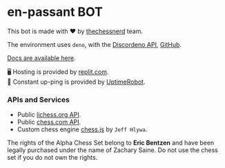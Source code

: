 
# en-passant BOT

This bot is made with ❤️ by [thechessnerd](https://www.instagram.com/thechessnerd/) team.

The environment uses `deno`, with the [Discordeno API](https://discordeno.mod.land/), [GitHub](https://github.com/discordeno/discordeno/).

[Docs are available here](https://doc.deno.land/https://deno.land/x/discordeno@13.0.0-rc18/mod.ts).

🖥 Hosting is provided by [replit.com](https://replit.com/).\
🏓 Constant up-ping is provided by [UptimeRobot](https://uptimerobot.com).

### APIs and Services

- Public [lichess.org API](https://lichess.org/api).
- Public [chess.com API](https://www.chess.com/news/view/published-data-api).
- Custom chess engine [chess.js](https://github.com/jhlywa/chess.js) by `Jeff Hlywa`.

The rights of the Alpha Chess Set belong to **Eric Bentzen** and have been legally purchased under the name of Zachary Saine. Do not use the chess set if you do not own the rights.
